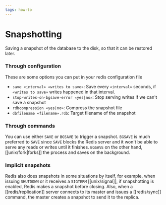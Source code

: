 ```yaml
---
tags: how-to
---
```


# Snapshotting
Saving a snapshot of the database to the disk, so that it can be restored later.

### Through configuration
These are some options you can put in your redis configuration file

* `save «interval» «writes to save»`: Save every `«interval»` seconds, if `«writes to save»` writes happened in that interval.
* `stop-writes-on-bgsave-error «yes|no»`: Stop serving writes if we can't save a snapshot
* `rdbcompression «yes|no»`: Compress the snapshot file
* `dbfilename «filename».rdb`: Target filename of the snapshot

### Through commands
You can use either `SAVE` or `BGSAVE` to trigger a snapshot. `BGSAVE` is much preferred to `SAVE` since `SAVE` blocks the Redis server and it won't be able to serve any reads or writes until it finishes. `BGSAVE` on the other hand, [[unix/fork|forks]] the process and saves on the background.

### Implicit snapshots
Redis also does snapshots in some situations by itself, for example, when issuing `SHUTDOWN` or it receives a `SIGTERM` [[unix/signal]], if snapshotting is enabled, Redis makes a snapshot before closing. Also, when a [[redis/replication]] server connects to its master and issues a [[redis/sync]] command, the master creates a snapshot to send it to the replica.
